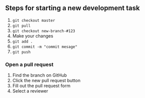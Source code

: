 ## Steps for starting a new development task
1. `git checkout master`
1. `git pull`
1. `git checkout new-branch-#123`
1. Make your changes
1. `git add .`
1. `git commit -m "commit mesage"`
1. `git push`

### Open a pull request
1. Find the branch on GitHub
1. Click the new pull request button
1. Fill out the pull request form
1. Select a reviewer
